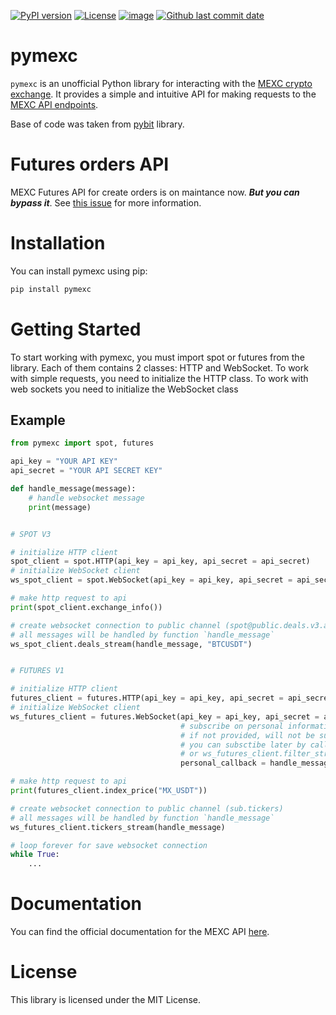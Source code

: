 [![PyPI version](https://badge.fury.io/py/pymexc.svg)](https://badge.fury.io/py/pymexc)
[![License](https://img.shields.io/github/license/makarworld/pymexc.svg?label=License&logo=apache&cacheSeconds=2592000)](https://github.com/makarworld/pymexc/blob/main/LICENSE)
[![image](https://img.shields.io/pypi/pyversions/pymexc.svg)](https://pypi.org/project/pymexc/)
[![Github last commit date](https://img.shields.io/github/last-commit/makarworld/pymexc.svg?label=Updated&logo=github&cacheSeconds=600)](https://github.com/makarworld/pymexc/commits)

# pymexc

`pymexc` is an unofficial Python library for interacting with the [MEXC crypto exchange](https://www.mexc.com/). It provides a simple and intuitive API for making requests to the [MEXC API endpoints](https://mexcdevelop.github.io/apidocs/spot_v3_en/#introduction).

Base of code was taken from [pybit](https://github.com/bybit-exchange/pybit) library.

# Futures orders API

MEXC Futures API for create orders is on maintance now. **_But you can bypass it_**. See [this issue](https://github.com/makarworld/pymexc/issues/15) for more information.

# Installation

You can install pymexc using pip:

```bash
pip install pymexc
```

# Getting Started

To start working with pymexc, you must import spot or futures from the library. Each of them contains 2 classes: HTTP and WebSocket. To work with simple requests, you need to initialize the HTTP class. To work with web sockets you need to initialize the WebSocket class 

## Example

```python
from pymexc import spot, futures

api_key = "YOUR API KEY"
api_secret = "YOUR API SECRET KEY"

def handle_message(message): 
    # handle websocket message
    print(message)


# SPOT V3

# initialize HTTP client
spot_client = spot.HTTP(api_key = api_key, api_secret = api_secret)
# initialize WebSocket client
ws_spot_client = spot.WebSocket(api_key = api_key, api_secret = api_secret)

# make http request to api
print(spot_client.exchange_info())

# create websocket connection to public channel (spot@public.deals.v3.api@BTCUSDT)
# all messages will be handled by function `handle_message`
ws_spot_client.deals_stream(handle_message, "BTCUSDT")


# FUTURES V1

# initialize HTTP client
futures_client = futures.HTTP(api_key = api_key, api_secret = api_secret)
# initialize WebSocket client
ws_futures_client = futures.WebSocket(api_key = api_key, api_secret = api_secret, 
                                      # subscribe on personal information about about account
                                      # if not provided, will not be subscribed
                                      # you can subsctibe later by calling ws_futures_client.personal_stream(callback) for all info
                                      # or ws_futures_client.filter_stream(callback, params={"filters":[{"filter":"..."}]}) for specific info (https://mexcdevelop.github.io/apidocs/contract_v1_en/#filter-subscription)
                                      personal_callback = handle_message)

# make http request to api
print(futures_client.index_price("MX_USDT"))

# create websocket connection to public channel (sub.tickers)
# all messages will be handled by function `handle_message`
ws_futures_client.tickers_stream(handle_message)

# loop forever for save websocket connection 
while True: 
    ...
```

# Documentation

You can find the official documentation for the MEXC API [here](https://mexcdevelop.github.io/apidocs/spot_v3_en/#introduction).

# License

This library is licensed under the MIT License.

